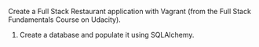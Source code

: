 Create a Full Stack Restaurant application with Vagrant (from the Full Stack Fundamentals Course on Udacity).

1. Create a database and populate it using SQLAlchemy.

